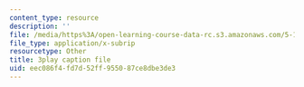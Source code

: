 ```yaml
---
content_type: resource
description: ''
file: /media/https%3A/open-learning-course-data-rc.s3.amazonaws.com/5-111sc-principles-of-chemical-science-fall-2014/eec086f4fd7d52ff955087ce8dbe3de3_BBbuj0XpaiQ.vtt
file_type: application/x-subrip
resourcetype: Other
title: 3play caption file
uid: eec086f4-fd7d-52ff-9550-87ce8dbe3de3
---
```

